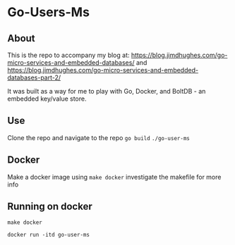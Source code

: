 # Go-Users-Ms

## About

This is the repo to accompany my blog at: https://blog.jimdhughes.com/go-micro-services-and-embedded-databases/ and https://blog.jimdhughes.com/go-micro-services-and-embedded-databases-part-2/

It was built as a way for me to play with Go, Docker, and BoltDB - an embedded key/value store.

## Use

Clone the repo and navigate to the repo
`go build`
`./go-user-ms`

## Docker

Make a docker image using `make docker` investigate the makefile for more info

## Running on docker

`make docker`

`docker run -itd go-user-ms`
